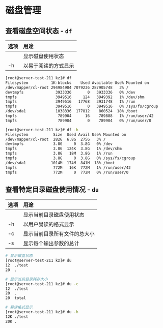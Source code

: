 # 磁盘管理

## 查看磁盘空间状态 - `df`

| 选项 | 用途 |
|:-------|:-----|
|  | 显示磁盘使用状态 |
| -h | 以易于阅读的方式显示|

```bash
[root@server-test-211 kz]# df
Filesystem          1K-blocks    Used Available Use% Mounted on
/dev/mapper/cl-root 294984984 7079236 287905748   3% /
devtmpfs              3933336       0   3933336   0% /dev
tmpfs                 3949516     124   3949392   1% /dev/shm
tmpfs                 3949516   17768   3931748   1% /run
tmpfs                 3949516       0   3949516   0% /sys/fs/cgroup
/dev/sda1             1038336  177812    860524  18% /boot
tmpfs                  789904      16    789888   1% /run/user/42
tmpfs                  789904       0    789904   0% /run/user/0

```

```bash
[root@server-test-211 kz]# df -h
Filesystem           Size  Used Avail Use% Mounted on
/dev/mapper/cl-root  282G  6.8G  275G   3% /
devtmpfs             3.8G     0  3.8G   0% /dev
tmpfs                3.8G  124K  3.8G   1% /dev/shm
tmpfs                3.8G   18M  3.8G   1% /run
tmpfs                3.8G     0  3.8G   0% /sys/fs/cgroup
/dev/sda1           1014M  174M  841M  18% /boot
tmpfs                772M   16K  772M   1% /run/user/42
tmpfs                772M     0  772M   0% /run/user/0
```

## 查看特定目录磁盘使用情况 - `du`

| 选项 | 用途 |
|:-------|:-----|
|  | 显示当前目录磁盘使用状态 |
| -h | 以用户易读的格式显示|
| -c | 显示当前目录所有文件的总大小|
| -s | 显示每个输出参数的总计|

```bash
# 显示磁盘状态
[root@server-test-211 kz]# du
12	./test
20	.

```

```bash
# 显示当前目录耗存大小
[root@server-test-211 kz]# du -c
12	./test
20	.
20	total
```

```bash
# 易读格式显示
[root@server-test-211 kz]# du -h
12K	./test
20K	.

```